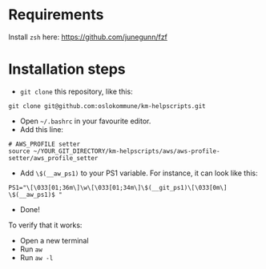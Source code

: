 # Requirements

Install `zsh` here: https://github.com/junegunn/fzf

# Installation steps

* `git clone` this repository, like this:

```shell
git clone git@github.com:oslokommune/km-helpscripts.git
```

* Open `~/.bashrc` in your favourite editor.
* Add this line:

```shell
# AWS_PROFILE setter
source ~/YOUR_GIT_DIRECTORY/km-helpscripts/aws/aws-profile-setter/aws_profile_setter
```

* Add `\$(__aw_ps1)` to your PS1 variable. For instance, it can look like this:

```shell
PS1="\[\033[01;36m\]\w\[\033[01;34m\]\$(__git_ps1)\[\033[0m\] \$(__aw_ps1)$ "
```

* Done!

To verify that it works:

* Open a new terminal
* Run `aw`
* Run `aw -l`

